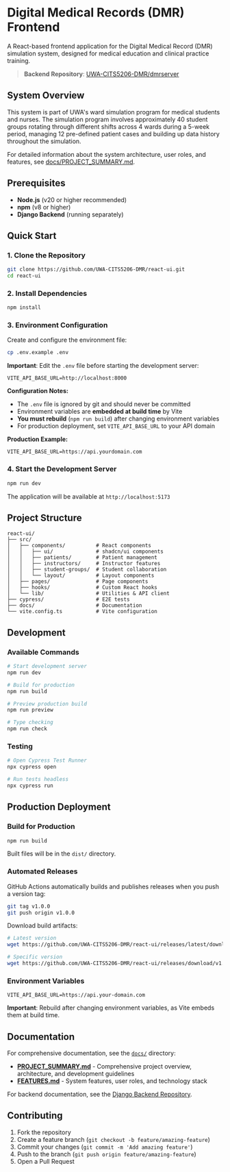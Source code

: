 # Digital Medical Records (DMR) Frontend

A React-based frontend application for the Digital Medical Record (DMR) simulation system, designed for medical education and clinical practice training.

> **Backend Repository**: [UWA-CITS5206-DMR/dmrserver](https://github.com/UWA-CITS5206-DMR/dmrserver)

## System Overview

This system is part of UWA's ward simulation program for medical students and nurses. The simulation program involves approximately 40 student groups rotating through different shifts across 4 wards during a 5-week period, managing 12 pre-defined patient cases and building up data history throughout the simulation.

For detailed information about the system architecture, user roles, and features, see [docs/PROJECT_SUMMARY.md](docs/PROJECT_SUMMARY.md).

## Prerequisites

- **Node.js** (v20 or higher recommended)
- **npm** (v8 or higher)
- **Django Backend** (running separately)

## Quick Start

### 1. Clone the Repository

```bash
git clone https://github.com/UWA-CITS5206-DMR/react-ui.git
cd react-ui
```

### 2. Install Dependencies

```bash
npm install
```

### 3. Environment Configuration

Create and configure the environment file:

```bash
cp .env.example .env
```

**Important**: Edit the `.env` file before starting the development server:

```env
VITE_API_BASE_URL=http://localhost:8000
```

**Configuration Notes:**

- The `.env` file is ignored by git and should never be committed
- Environment variables are **embedded at build time** by Vite
- **You must rebuild** (`npm run build`) after changing environment variables
- For production deployment, set `VITE_API_BASE_URL` to your API domain

**Production Example:**

```env
VITE_API_BASE_URL=https://api.yourdomain.com
```

### 4. Start the Development Server

```bash
npm run dev
```

The application will be available at `http://localhost:5173`

## Project Structure

```text
react-ui/
├── src/
│   ├── components/          # React components
│   │   ├── ui/              # shadcn/ui components
│   │   ├── patients/        # Patient management
│   │   ├── instructors/     # Instructor features
│   │   ├── student-groups/  # Student collaboration
│   │   └── layout/          # Layout components
│   ├── pages/               # Page components
│   ├── hooks/               # Custom React hooks
│   └── lib/                 # Utilities & API client
├── cypress/                 # E2E tests
├── docs/                    # Documentation
└── vite.config.ts           # Vite configuration
```

## Development

### Available Commands

```bash
# Start development server
npm run dev

# Build for production
npm run build

# Preview production build
npm run preview

# Type checking
npm run check
```

### Testing

```bash
# Open Cypress Test Runner
npx cypress open

# Run tests headless
npx cypress run
```

## Production Deployment

### Build for Production

```bash
npm run build
```

Built files will be in the `dist/` directory.

### Automated Releases

GitHub Actions automatically builds and publishes releases when you push a version tag:

```bash
git tag v1.0.0
git push origin v1.0.0
```

Download build artifacts:

```bash
# Latest version
wget https://github.com/UWA-CITS5206-DMR/react-ui/releases/latest/download/react-ui-dist.tar.gz

# Specific version
wget https://github.com/UWA-CITS5206-DMR/react-ui/releases/download/v1.0.0/react-ui-dist.tar.gz
```

### Environment Variables

```env
VITE_API_BASE_URL=https://api.your-domain.com
```

**Important**: Rebuild after changing environment variables, as Vite embeds them at build time.

## Documentation

For comprehensive documentation, see the [`docs/`](docs/) directory:

- **[PROJECT_SUMMARY.md](docs/PROJECT_SUMMARY.md)** - Comprehensive project overview, architecture, and development guidelines
- **[FEATURES.md](docs/FEATURES.md)** - System features, user roles, and technology stack

For backend documentation, see the [Django Backend Repository](https://github.com/UWA-CITS5206-DMR/dmrserver).

## Contributing

1. Fork the repository
2. Create a feature branch (`git checkout -b feature/amazing-feature`)
3. Commit your changes (`git commit -m 'Add amazing feature'`)
4. Push to the branch (`git push origin feature/amazing-feature`)
5. Open a Pull Request
